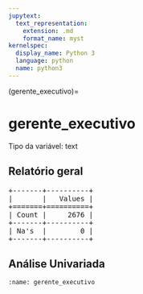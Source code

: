 ```yaml
--- 
jupytext:
  text_representation:
    extension: .md
    format_name: myst
kernelspec:
  display_name: Python 3
  language: python
  name: python3
---
```


(gerente_executivo)= 

# gerente_executivo
Tipo da variável: text
## Relatório geral

<pre>
+-------+----------+
|       |   Values |
+=======+==========+
| Count |     2676 |
+-------+----------+
| Na's  |        0 |
+-------+----------+
</pre>



## Análise Univariada




```{figure} ../../../assets/img/gerente_executivo/gerente_executivo.png
:name: gerente_executivo
```

